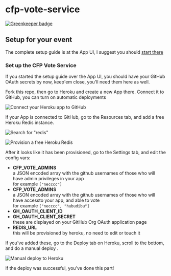 # cfp-vote-service

[![Greenkeeper badge](https://badges.greenkeeper.io/JSConfBp/js-cfp-2019-service.svg)](https://greenkeeper.io/)



## Setup for your event

The complete setup guide is at the App UI, I suggest you should [start there](https://github.com/JSConfBp/cfp-vote-ui)

### Set up the CFP Vote Service

If you started the setup guide over the App UI, you should have your GitHub OAuth secrets by now, keep'em close, you'll need them here as well.

Fork this repo, then go to Heroku and create a new App there. Connect it to GitHub, you can turn on automatic deployments

![Connect your Heroku app to GitHub](https://raw.githubusercontent.com/JSConfBp/cfp-vote-ui/master/docs/heroku-github-connect.png)

If your App is connected to GitHub, go to the Resources tab, and add a free Heroku Redis instance.

![Search for "redis"](https://raw.githubusercontent.com/JSConfBp/cfp-vote-service/master/docs/heroku-redis-addon.png)

![Provision a free Heroku Redis](https://raw.githubusercontent.com/JSConfBp/cfp-vote-service/master/docs/heroku-redis-provision.png)


After it looks like it has been provisioned, go to the Settings tab, and edit the config vars:


* **CFP_VOTE_ADMINS**  
a JSON encoded array with the github usernames of those who will have admin privileges in your app  
for example `["necccc"]`
* **CFP_VOTE_ADMINS**  
a JSON encoded array with the github usernames of those who will have accessto your app, and able to vote  
for example `["necccc", "hubudibu"]`
* **GH_OAUTH_CLIENT_ID**
* **GH_OAUTH_CLIENT_SECRET**  
these are displayed on your GitHub Org OAuth application page
* **REDIS_URL**  
this will be provisioned by heroku, no need to edit or touch it

If you've added these, go to the Deploy tab on Heroku, scroll to the bottom, and do a manual deploy .

![Manual deploy to Heroku](https://raw.githubusercontent.com/JSConfBp/cfp-vote-ui/master/docs/heroku-manual-deploy.png)

If the deploy was successful, you've done this part!